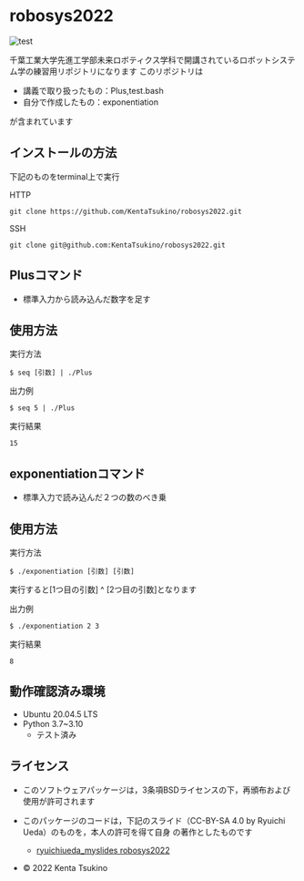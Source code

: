 # robosys2022

![test](https://github.com/KentaTsukino/robosys2022/actions/workflows/test.yml/badge.svg)

千葉工業大学先進工学部未来ロボティクス学科で開講されているロボットシステム学の練習用リポジトリになります
このリポジトリは

* 講義で取り扱ったもの：Plus,test.bash
* 自分で作成したもの：exponentiation

が含まれています

## インストールの方法
下記のものをterminal上で実行

HTTP
```
git clone https://github.com/KentaTsukino/robosys2022.git
```
SSH
```
git clone git@github.com:KentaTsukino/robosys2022.git
```

## Plusコマンド
* 標準入力から読み込んだ数字を足す
## 使用方法
実行方法
```
$ seq [引数] | ./Plus
```
出力例
```
$ seq 5 | ./Plus
```
実行結果
```
15
```

## exponentiationコマンド
* 標準入力で読み込んだ２つの数のべき乗
## 使用方法
実行方法
```
$ ./exponentiation [引数] [引数]
```
実行すると[1つ目の引数] ^ [2つ目の引数]となります

出力例
```
$ ./exponentiation 2 3
```
実行結果
```
8
```
## 動作確認済み環境
* Ubuntu 20.04.5 LTS
* Python 3.7~3.10
  * テスト済み

## ライセンス
* このソフトウェアパッケージは，3条項BSDライセンスの下，再頒布および使用が許可されます
* このパッケージのコードは，下記のスライド（CC-BY-SA 4.0 by Ryuichi Ueda）のものを，本人の許可を得て自身    の著作としたものです

  * [ryuichiueda_myslides robosys2022]( https://github.com/ryuichiueda/my_slides/tree/master/robosys_2022)
* © 2022 Kenta Tsukino
